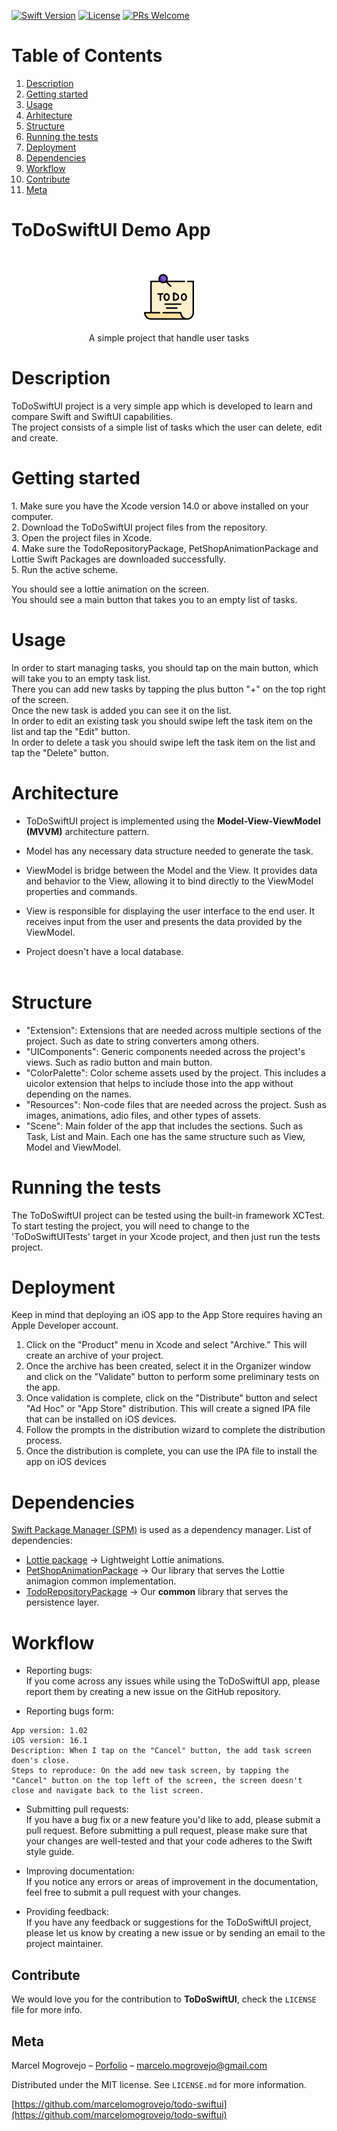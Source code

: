 [![Swift Version][swift-image]][swift-url]
[![License][license-image]][license-url]
[![PRs Welcome][pr-welcome-image]][pr-welcome-url]

# Table of Contents
1. [Description](#description)
2. [Getting started](#getting-started)
3. [Usage](#usage)
4. [Arhitecture](#arhitecture)
5. [Structure](#structure)
6. [Running the tests](#running-the-tests)
7. [Deployment](#deployment)
8. [Dependencies](#dependencies)
9. [Workflow](#workflow)
10. [Contribute](#Contribute)
11. [Meta](#Meta)

# ToDoSwiftUI Demo App

<br />
<p align="center">
  <a href="https://github.com/marcelomogrovejo/todo-swiftui/">
    <img src="logo-to-do-list.png" alt="Logo" width="80" height="80">
  </a>
  <p align="center">
    A simple project that handle user tasks
  </p>
</p>

# Description
<p>ToDoSwiftUI project is a very simple app which is developed to learn and compare Swift and SwiftUI capabilities.<br>
The project consists of a simple list of tasks which the user can delete, edit and create.</p>

# Getting started
<p>
1. Make sure you have the Xcode version 14.0 or above installed on your computer.<br>
2. Download the ToDoSwiftUI project files from the repository.<br>
3. Open the project files in Xcode.<br>
4. Make sure the TodoRepositoryPackage, PetShopAnimationPackage and Lottie Swift Packages are downloaded successfully.<br>
5. Run the active scheme.<br>

You should see a lottie animation on the screen.<br>
You should see a main button that takes you to an empty list of tasks.<br>

# Usage
In order to start managing tasks, you should tap on the main button, which will take you to an empty task list.<br>
There you can add new tasks by tapping the plus button "+" on the top right of the screen.<br>
Once the new task is added you can see it on the list.<br>
In order to edit an existing task you should swipe left the task item on the list and tap the "Edit" button.<br>
In order to delete a task you should swipe left the task item on the list and tap the "Delete" button.<br>

# Architecture
* ToDoSwiftUI project is implemented using the <strong>Model-View-ViewModel (MVVM)</strong> architecture pattern.

* Model has any necessary data structure needed to generate the task.
* ViewModel is bridge between the Model and the View. It provides data and behavior to the View, allowing it to bind directly to the ViewModel properties and commands.
* View is responsible for displaying the user interface to the end user. It receives input from the user and presents the data provided by the ViewModel.
* Project doesn't have a local database.<br><br>

# Structure 
* "Extension": Extensions that are needed across multiple sections of the project. Such as date to string converters among others.
* "UIComponents": Generic components needed across the project's views. Such as radio button and main button.
* "ColorPalette": Color scheme assets used by the project. This includes a uicolor extension that helps to include those into the app without depending on the names.
* "Resources": Non-code files that are needed across the project. Sush as images, animations, adio files, and other types of assets.
* "Scene": Main folder of the app that includes the sections. Such as Task, List and Main. Each one has the same structure such as View, Model and ViewModel.

# Running the tests
<p>The ToDoSwiftUI project can be tested using the built-in framework XCTest.<br>
To start testing the project, you will need to change to the 'ToDoSwiftUITests' target in your Xcode project, and then just run the tests project.</p>

# Deployment
Keep in mind that deploying an iOS app to the App Store requires having an Apple Developer account.

1. Click on the "Product" menu in Xcode and select "Archive." This will create an archive of your project.
2. Once the archive has been created, select it in the Organizer window and click on the "Validate" button to perform some preliminary tests on the app.
3. Once validation is complete, click on the "Distribute" button and select "Ad Hoc" or "App Store" distribution. 
This will create a signed IPA file that can be installed on iOS devices.
4. Follow the prompts in the distribution wizard to complete the distribution process.
5. Once the distribution is complete, you can use the IPA file to install the app on iOS devices

# Dependencies
[Swift Package Manager (SPM)](https://www.swift.org/documentation/package-manager/) is used as a dependency manager.
List of dependencies: 
* [Lottie package](https://lottiefiles.com/) -> Lightweight Lottie animations.
* [PetShopAnimationPackage](https://gitlab.com/marcelomogrovejo/petshopanimationpackage) -> Our library that serves the Lottie animagion common implementation.
* [TodoRepositoryPackage](https://github.com/marcelomogrovejo/todo-repo-pkg) -> Our <strong>common</strong> library that serves the persistence layer. 

# Workflow

* Reporting bugs:<br> 
If you come across any issues while using the ToDoSwiftUI app, please report them by creating a new issue on the GitHub repository.

* Reporting bugs form: <br> 
```
App version: 1.02
iOS version: 16.1
Description: When I tap on the "Cancel" button, the add task screen doen's close.
Steps to reproduce: On the add new task screen, by tapping the "Cancel" button on the top left of the screen, the screen doesn't close and navigate back to the list screen.
```

* Submitting pull requests: <br> 
If you have a bug fix or a new feature you'd like to add, please submit a pull request. Before submitting a pull request, 
please make sure that your changes are well-tested and that your code adheres to the Swift style guide.

* Improving documentation: <br> 
If you notice any errors or areas of improvement in the documentation, feel free to submit a pull request with your changes.

* Providing feedback:<br> 
If you have any feedback or suggestions for the ToDoSwiftUI project, please let us know by creating a new issue or by sending an email to the project maintainer.

## Contribute

We would love you for the contribution to **ToDoSwiftUI**, check the ``LICENSE`` file for more info.

## Meta

Marcel Mogrovejo – [Porfolio](https://marcelomogrovejo.gitlab.io/my-ios-portfolio/) – marcelo.mogrovejo@gmail.com

Distributed under the MIT license. See ``LICENSE.md`` for more information.

[https://github.com/marcelomogrovejo/todo-swiftui](https://github.com/marcelomogrovejo/todo-swiftui)


[swift-image]:https://img.shields.io/badge/swift-5.0-orange.svg
[swift-url]: https://swift.org/
[license-image]: https://img.shields.io/badge/License-MIT-blue.svg
[license-url]: LICENSE.md
[codebeat-image]: https://codebeat.co/badges/c19b47ea-2f9d-45df-8458-b2d952fe9dad
[codebeat-url]: https://codebeat.co/projects/github-com-vsouza-awesomeios-com
[pr-welcome-image]: https://img.shields.io/badge/PRs-welcome-brightgreen.svg?style=flat-square
[pr-welcome-url]: http://makeapullrequest.com
